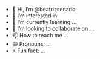 - 👋 Hi, I’m @beatrizsenario
- 👀 I’m interested in 
- 🌱 I’m currently learning ...
- 💞️ I’m looking to collaborate on ...
- 📫 How to reach me ...
- 😄 Pronouns: ...
- ⚡ Fun fact: ...

<!---
beatrizsenario/beatrizsenario is a ✨ special ✨ repository because its `README.md` (this file) appears on your GitHub profile.
You can click the Preview link to take a look at your changes.
--->
